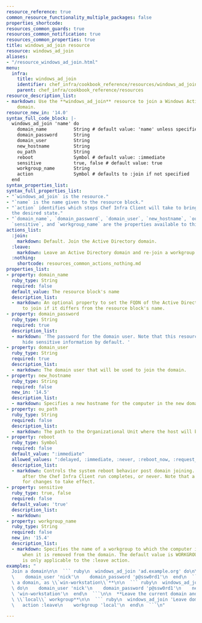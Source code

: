 ```yaml
---
resource_reference: true
common_resource_functionality_multiple_packages: false
properties_shortcode: 
resources_common_guards: true
resources_common_notification: true
resources_common_properties: true
title: windows_ad_join resource
resource: windows_ad_join
aliases:
- "/resource_windows_ad_join.html"
menu:
  infra:
    title: windows_ad_join
    identifier: chef_infra/cookbook_reference/resources/windows_ad_join windows_ad_join
    parent: chef_infra/cookbook_reference/resources
resource_description_list:
- markdown: Use the **windows_ad_join** resource to join a Windows Active Directory
    domain.
resource_new_in: '14.0'
syntax_full_code_block: |-
  windows_ad_join 'name' do
    domain_name          String # default value: 'name' unless specified
    domain_password      String
    domain_user          String
    new_hostname         String
    ou_path              String
    reboot               Symbol # default value: :immediate
    sensitive            true, false # default value: true
    workgroup_name       String
    action               Symbol # defaults to :join if not specified
  end
syntax_properties_list: 
syntax_full_properties_list:
- "`windows_ad_join` is the resource."
- "`name` is the name given to the resource block."
- "`action` identifies which steps Chef Infra Client will take to bring the node into
  the desired state."
- "`domain_name`, `domain_password`, `domain_user`, `new_hostname`, `ou_path`, `reboot`,
  `sensitive`, and `workgroup_name` are the properties available to this resource."
actions_list:
  :join:
    markdown: Default. Join the Active Directory domain.
  :leave:
    markdown: Leave an Active Directory domain and re-join a workgroup.
  :nothing:
    shortcode: resources_common_actions_nothing.md
properties_list:
- property: domain_name
  ruby_type: String
  required: false
  default_value: The resource block's name
  description_list:
  - markdown: An optional property to set the FQDN of the Active Directory domain
      to join if it differs from the resource block's name.
- property: domain_password
  ruby_type: String
  required: true
  description_list:
  - markdown: 'The password for the domain user. Note that this resource is set to
      hide sensitive information by default. '
- property: domain_user
  ruby_type: String
  required: true
  description_list:
  - markdown: The domain user that will be used to join the domain.
- property: new_hostname
  ruby_type: String
  required: false
  new_in: '14.5'
  description_list:
  - markdown: Specifies a new hostname for the computer in the new domain.
- property: ou_path
  ruby_type: String
  required: false
  description_list:
  - markdown: The path to the Organizational Unit where the host will be placed.
- property: reboot
  ruby_type: Symbol
  required: false
  default_value: ":immediate"
  allowed_values: ":delayed, :immediate, :never, :reboot_now, :request_reboot"
  description_list:
  - markdown: Controls the system reboot behavior post domain joining. Reboot immediately,
      after the Chef Infra Client run completes, or never. Note that a reboot is necessary
      for changes to take effect.
- property: sensitive
  ruby_type: true, false
  required: false
  default_value: 'true'
  description_list:
  - markdown: 
- property: workgroup_name
  ruby_type: String
  required: false
  new_in: '15.4'
  description_list:
  - markdown: Specifies the name of a workgroup to which the computer is added to
      when it is removed from the domain. The default value is WORKGROUP. This property
      is only applicable to the :leave action.
examples: "
  Join a domain\n\n  ``` ruby\n  windows_ad_join 'ad.example.org' do\n\
  \    domain_user 'nick'\n    domain_password 'p@ssw0rd1'\n  end\n  ```\n\n  **Join\
  \ a domain, as \\`win-workstation\\`**\n\n  ``` ruby\n  windows_ad_join 'ad.example.org'\
  \ do\n    domain_user 'nick'\n    domain_password 'p@ssw0rd1'\n    new_hostname\
  \ 'win-workstation'\n  end\n  ```\n\n  **Leave the current domain and re-join the\
  \ \\`local\\` workgroup**\n\n  ``` ruby\n  windows_ad_join 'Leave domain' do\n \
  \   action :leave\n    workgroup 'local'\n  end\n  ```\n"

---
```

